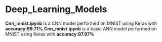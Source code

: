 # Deep_Learning_Models
**Cnn_mnist.ipynb** is a CNN model performed on MNIST using Keras with **accuracy:99.71%**
**Cnn_mnist.ipynb** is a basic ANN model performed on MNIST using Keras with **accuracy:97.97%**
